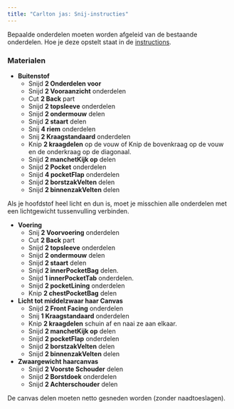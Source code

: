 ```yaml
---
title: "Carlton jas: Snij-instructies"
---
```


<Note>

Bepaalde onderdelen moeten worden afgeleid van de bestaande onderdelen. Hoe je deze opstelt staat in de [instructions](/docs/patterns/carlton/instructions).

</Note>

### Materialen

- **Buitenstof**
  - Snijd **2 Onderdelen voor**
  - Snijd **2 Vooraanzicht** onderdelen
  - Cut **2 Back** part
  - Snijd **2 topsleeve** onderdelen
  - Snijd **2 ondermouw** delen
  - Snijd **2 staart** delen
  - Snij **4 riem** onderdelen
  - Snij **2 Kraagstandaard** onderdelen
  - Knip **2 kraagdelen** op de vouw of Knip de bovenkraag op de vouw en de onderkraag op de diagonaal.
  - Snijd **2 manchetKijk op** delen
  - Snijd **2 Pocket** onderdelen
  - Snijd **4 pocketFlap** onderdelen
  - Snijd **2 borstzakVelten** delen
  - Snijd **2 binnenzakVelten** delen

<Note>

Als je hoofdstof heel licht en dun is, moet je misschien alle onderdelen met een lichtgewicht tussenvulling verbinden.

</Note>

- **Voering**
  - Snij **2 Voorvoering** onderdelen
  - Cut **2 Back** part
  - Snijd **2 topsleeve** onderdelen
  - Snijd **2 ondermouw** delen
  - Snijd **2 staart** delen
  - Snijd **2 innerPocketBag** delen.
  - Snijd **1 innerPocketTab** onderdelen.
  - Snijd **2 pocketLining** onderdelen
  - Knip **2 chestPocketBag** delen
- **Licht tot middelzwaar haar Canvas**
  - Snijd **2 Front Facing** onderdelen
  - Snij **1 Kraagstandaard** onderdelen
  - Knip **2 kraagdelen** schuin af en naai ze aan elkaar.
  - Snijd **2 manchetKijk op** delen
  - Snijd **2 pocketFlap** onderdelen
  - Snijd **2 borstzakVelten** delen
  - Snijd **2 binnenzakVelten** delen
- **Zwaargewicht haarcanvas**
  - Snijd **2 Voorste Schouder** delen
  - Snijd **2 Borstdoek** onderdelen
  - Snijd **2 Achterschouder** delen

<Note>

De canvas delen moeten netto gesneden worden (zonder naadtoeslagen).

</Note>
